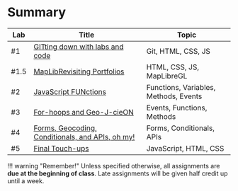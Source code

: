 # Summary

|Lab|Title|Topic|
|----|-----|-----|
|#1|[GITting down with labs and code](week1/index.md)|Git, HTML, CSS, JS|
|#1.5|[MapLibRevisiting Portfolios](week1b/index.md)|HTML, CSS, JS, MapLibreGL|
|#2|[JavaScript FUNctions](week2/index.md)|Functions, Variables, Methods, Events|
|#3|[For-hoops and Geo-J-cieON](week3/index.md)|Events, Functions, Methods|
|#4|[Forms, Geocoding, Conditionals, and APIs, oh my!](week4/index.md)|Forms, Conditionals, APIs|
|#5|[Final Touch-ups](week5.index.md)|JavaScript, HTML, CSS|

!!! warning "Remember!"
    Unless specified otherwise, all assignments are **due at the beginning of class**. Late assignments will be given half credit up until a week.
